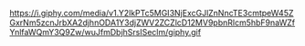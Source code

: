 https://i.giphy.com/media/v1.Y2lkPTc5MGI3NjExcGJlZnNncTE3cmtpeW45ZGxrNm5zcnJrbXA2djhnODA1Y3djZWV2ZCZlcD12MV9pbnRlcm5hbF9naWZfYnlfaWQmY3Q9Zw/wuJfmDbjhSrsISeclm/giphy.gif


